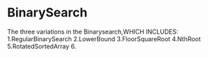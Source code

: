 # BinarySearch
The three variations in the Binarysearch,WHICH INCLUDES:
1.RegularBinarySearch
2.LowerBound
3.FloorSquareRoot
4.NthRoot
5.RotatedSortedArray
6.


